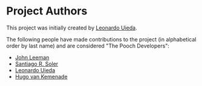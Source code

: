 # Project Authors

This project was initially created by [Leonardo Uieda](http://www.leouieda.com/).

The following people have made contributions to the project (in alphabetical order by
last name) and are considered "The Pooch Developers":

* [John Leeman](https://github.com/jrleeman)
* [Santiago R. Soler](https://github.com/santisoler)
* [Leonardo Uieda](http://www.leouieda.com/)
* [Hugo van Kemenade](https://github.com/hugovk)
